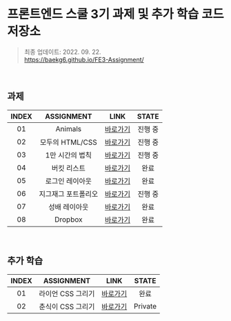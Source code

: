 # 프론트엔드 스쿨 3기 과제 및 추가 학습 코드 저장소
> 최종 업데이트: 2022. 09. 22.  
> https://baekg6.github.io/FE3-Assignment/

<br/>

## 과제
| INDEX | ASSIGNMENT | LINK | STATE |
|:-----:|:----------:|:----:|:-----:|
| 01 | Animals | [바로가기](./animals) | 진행 중 |
| 02 | 모두의 HTML/CSS | [바로가기](./everylion) | 진행 중 |
| 03 | 1만 시간의 법칙 | [바로가기](https://github.com/baekg6/FE3-10000hours) | 진행 중 |
| 04 | 버킷 리스트 | [바로가기](./bucketlist) | 완료 |
| 05 | 로그인 레이아웃 | [바로가기](./login) | 완료 |
| 06 | 지그재그 포트폴리오 | [바로가기](./zigzag) | 진행 중 |
| 07 | 성배 레이아웃 | [바로가기](./holy-grail) | 완료 |
| 08 | Dropbox | [바로가기](./dropbox) | 완료 |



<br/>

## 추가 학습
| INDEX | ASSIGNMENT | LINK | STATE |
|:-----:|:----------:|:----:|:-----:|
| 01 | 라이언 CSS 그리기 | [바로가기](./ryan) | 완료 | 
| 02 | 춘식이 CSS 그리기 | [바로가기](https://github.com/baekg6/FE3-Chunsik) | Private |

